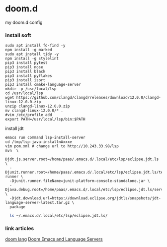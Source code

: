 
# doom.d
my doom.d  config
### install soft
```shell
sudo apt install fd-find -y
npm install -g marked
sudo apt install tidy -y
npm install -g stylelint
pip3 install pytest
pip3 install nose
pip3 install black
pip3 install pyflakes
pip3 install isort
pip3 install cmake-language-server
mkdir -p /usr/local/lsp
cd /usr/local/lsp
wget https://github.com/clangd/clangd/releases/download/12.0.0/clangd-linux-12.0.0.zip
unzip clangd-linux-12.0.0.zip
mv clangd-linux-12.0.0/* .
#vim /etc/profile add
export PATH=/usr/local/lsp/bin:$PATH
```
install jdt
```
emacs run command lsp-install-server
cd /tmp/lsp-java-installnAxxxe
vim pom.xml # change url to http://10.243.33.98/lsp
mvn  \
  -Djdt.js.server.root=/home/paas/.emacs.d/.local/etc/lsp/eclipse.jdt.ls \
  -Djunit.runner.root=/home/paas/.emacs.d/.local/etc/lsp/eclipse.jdt.ls/test-runner \
  -Djunit.runner.fileName=junit-platform-console-standalone.jar \
  -Djava.debug.root=/home/paas/.emacs.d/.local/etc/lsp/eclipse.jdt.ls/server/bundles \
  -Djdt.download.url=https://download.eclipse.org/jdtls/snapshots/jdt-language-server-latest.tar.gz \
  package
```
```bash
  ls ~/.emacs.d/.local/etc/lsp/eclipse.jdt.ls/
```

### link articles
[doom lang](https://github.com/hlissner/doom-emacs/tree/master/modules/lang)
[Doom Emacs and Language Servers](https://rgoswami.me/posts/emacs-lang-servers/)
